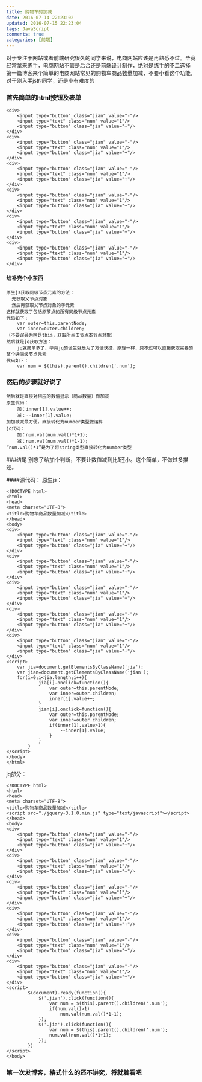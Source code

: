 ```yaml
---
title: 购物车的加减
date: 2016-07-14 22:23:02
updated: 2016-07-15 22:23:04
tags: JavaScript
conments: true
categories: [前端]
---
```

对于专注于网站或者前端研究很久的同学来说，电商网站应该是再熟悉不过。毕竟经常拿来练手，电商网站不管是后台还是前端设计制作，绝对是练手的不二选择
第一篇博客来个简单的电商网站常见的购物车商品数量加减，不要小看这个功能，对于刚入手js的同学，还是小有难度的


<!--more-->


### 首先简单的html按钮及表单

    <div>
		<input type="button" class="jian" value="-"/>
		<input type="text" class="num" value="1"/>
		<input type="button" class="jia" value="+"/>
	</div>
	<div>
		<input type="button" class="jian" value="-"/>
		<input type="text" class="num" value="1"/>
		<input type="button" class="jia" value="+"/>
	</div>
	<div>
		<input type="button" class="jian" value="-"/>
		<input type="text" class="num" value="1"/>
		<input type="button" class="jia" value="+"/>
	</div>
	<div>
		<input type="button" class="jian" value="-"/>
		<input type="text" class="num" value="1"/>
		<input type="button" class="jia" value="+"/>
	</div>
	<div>
		<input type="button" class="jian" value="-"/>
		<input type="text" class="num" value="1"/>
		<input type="button" class="jia" value="+"/>
	</div>
	<div>
		<input type="button" class="jian" value="-"/>
		<input type="text" class="num" value="1"/>
		<input type="button" class="jia" value="+"/>
	</div>


#### 给补充个小东西

	原生js获取同级节点元素的方法：
	  先获取父节点对象
	  然后再获取父节点对象的子元素
	这样就获取了包括原节点的所有同级节点元素
	代码如下：
		var outer=this.parentNode;
		var inner=outer.children;
	（不要诧异为啥是this，获取所点击节点本节点对象）
	然后就是jq获取方法：
		jq就简单多了，毕竟jq的诞生就是为了方便快捷，原理一样，只不过可以直接获取需要的某个通同级节点元素
	代码如下：
		var num = $(this).parent().children('.num');

	


### 然后的步骤就好说了

	然后就是直接对相应的数值显示（商品数量）做加减
	原生代码：
		加：inner[1].value++;
		减：--inner[1].value;
	加加减减最方便，直接转化为number类型做运算
	jq代码：
		加：num.val(num.val()*1+1);
		减：num.val(num.val()*1-1);
	“num.val()*1”是为了将string类型直接转化为number类型

###结尾
	别忘了给加个判断，不要让数值减到比1还小。这个简单，不做过多描述。

####源代码：
原生js：

	<!DOCTYPE html>
	<html>
	<head>
	<meta charset="UTF-8">
	<title>购物车商品数量加减</title>
	</head>
	<body>
	<div>
		<input type="button" class="jian" value="-"/>
		<input type="text" class="num" value="1"/>
		<input type="button" class="jia" value="+"/>
	</div>
	<div>
		<input type="button" class="jian" value="-"/>
		<input type="text" class="num" value="1"/>
		<input type="button" class="jia" value="+"/>
	</div>
	<div>
		<input type="button" class="jian" value="-"/>
		<input type="text" class="num" value="1"/>
		<input type="button" class="jia" value="+"/>
	</div>
	<div>
		<input type="button" class="jian" value="-"/>
		<input type="text" class="num" value="1"/>
		<input type="button" class="jia" value="+"/>
	</div>
	<div>
		<input type="button" class="jian" value="-"/>
		<input type="text" class="num" value="1"/>
		<input type="button" class="jia" value="+"/>
	</div>
	<script>
		var jia=document.getElementsByClassName('jia');
		var jian=document.getElementsByClassName('jian');
		for(i=0;i<jia.length;i++){
				jia[i].onclick=function(){
					var outer=this.parentNode;
					var inner=outer.children;
					inner[1].value++;
				}
				jian[i].onclick=function(){
					var outer=this.parentNode;
					var inner=outer.children;
					if(inner[1].value>1){
						--inner[1].value;
					}					
				}					
			}	
	</script>
	</body>
	</html>
jq部分：

	<!DOCTYPE html>
	<html>
	<head>
	<meta charset="UTF-8">
	<title>购物车商品数量加减</title>
	<script src="./jquery-3.1.0.min.js" type="text/javascript"></script>
	</head>
	<body>
	<div>
		<input type="button" class="jian" value="-"/>
		<input type="text" class="num" value="1"/>
		<input type="button" class="jia" value="+"/>
	</div>
	<div>
		<input type="button" class="jian" value="-"/>
		<input type="text" class="num" value="1"/>
		<input type="button" class="jia" value="+"/>
	</div>
	<div>
		<input type="button" class="jian" value="-"/>
		<input type="text" class="num" value="1"/>
		<input type="button" class="jia" value="+"/>
	</div>
	<div>
		<input type="button" class="jian" value="-"/>
		<input type="text" class="num" value="1"/>
		<input type="button" class="jia" value="+"/>
	</div>
	<div>
		<input type="button" class="jian" value="-"/>
		<input type="text" class="num" value="1"/>
		<input type="button" class="jia" value="+"/>
	</div>
	<div>
		<input type="button" class="jian" value="-"/>
		<input type="text" class="num" value="1"/>
		<input type="button" class="jia" value="+"/>
	</div>
	<script>
			$(document).ready(function(){
				$('.jian').click(function(){
					var num = $(this).parent().children('.num');
					if(num.val()>1)
						num.val(num.val()*1-1);
				});
				$('.jia').click(function(){
					var num = $(this).parent().children('.num');
					num.val(num.val()*1+1);
				});
			})
	</script>
	</body>

### 第一次发博客，格式什么的还不讲究，将就着看吧






